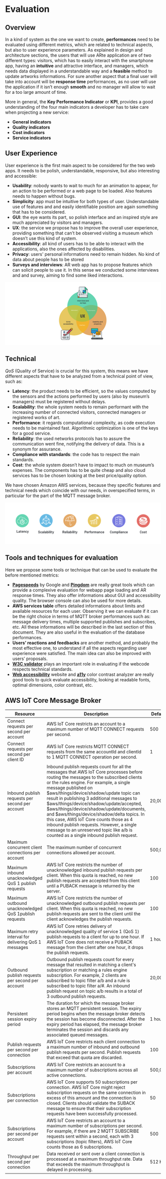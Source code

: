 # Evaluation

## Overview
In a kind of system as the one we want to create, **performances** need to be evaluated using different metrics, which are related to technical aspects, but also to user experience parameters. 
As explained in design and architecture sections, the users that will use ARte application are of two different types: visitors, which has to easily interact with the smartphone app, having an **intuitive** and attractive interface, and managers, which needs data displayed in a understandable way and a **feasible** method to update artworks informations. 
For sure another aspect that a final user will take into account will be **response time** performances, as no user will use the application if it isn’t enough **smooth** and no manager will allow to wait for a too large amount of time.

More in general, the **Key Performance Indicator** or **KPI**, provides a good understanding of the four main indicators a developer has to take care when projecting a new service:

- **General indicators**
- **Quality indicators**
- **Cost indicators**
- **Service indicators**

 
## User Experience
User experience is the first main aspect to be considered for the two web apps. It needs to be polish, understandable, responsive, but also interesting and accessible:

- **Usability**: nobody wants to wait to much for an animation to appear, for an action to be performed or a web page to be loaded. Also features needs to happen without bugs.
- **Simplicity**: app must be intuitive for both types of user. Understandable use of features and and easily identifiable position are again something that has to be considered.
- **GUI**: the eye wants its part, so polish interface and an inspired style are much appreciated by visitors and managers.
- **UX**: the service we propose has to improve the overall user experience, providing something that can’t be observed visiting a museum which doesn’t use this kind of system. 
- **Accessibility**: all kind of users has to be able to interact with the applications, also the ones affected by disabilities.
- **Privacy**: users' personal informations need to remain hidden. No kind of data about people has to be stored 
- **Surveys and interviews**: AR web app has to propose features which can solicit people to use it. In this sense we conducted some interviews and and survey, aiming to find some liked interactions.

![User experience evaluation](/img/user_experience_evaluation.png) 

## Technical
*QoS* (Quality of Service) is crucial for this system, this means we have different aspects that have to be analyzed from a technical point of view, such as:

- **Latency**: the product needs to be efficient, so the values computed by the sensors and the actions performed by users (also by museum’s managers) must be registered without delays. 
- **Scalability**: the whole system needs to remain performant with the increasing number of connected visitors, connected managers or registered works of art.
- **Performance**: it regards computational complexity, as code execution needs to be maintained fast. Algorithmic optimization is one of the keys for a good service.
- **Reliability**: the used networks protocols has to assure the communication went fine, notifying the delivery of data. This is a synonym for assurance.
- **Compliance with standards**: the code has to respect the main standards.
- **Cost**: the whole system doesn’t have to impact to much on museum’s expenses. The components has to be quite cheap and also cloud services has to be chosen looking at the best price/quality option.

We have chosen Amazon AWS services, because they specific features and technical needs which coincide with our needs, in overspecified terms, in particular for the part of the MQTT message broker. 

![Technology evaluation](/img/technology_evaluation.png) 

## Tools and techniques for evaluation
Here we propose some tools or technique that can be used to evaluate the before mentioned metrics:

- [**Pagespeeds**](https://developers.google.com/speed/pagespeed/insights) by Google and [**Pingdom**](https://tools.pingdom.com/) are really great tools which can provide a complexive evaluation for webapp page loading and AR response times. They also offer informations about GUI and accessibility quality. The browser console can also be used for more details.
- **AWS services table** offers detailed informations about limits and available resources for each user. Observing it we can evaluate if it can be the right choice in terms of MQTT broker performances such as: message delivery times, multiple supported publishes and subscribes, etc. All these informations will be described in the last section of this document. They are also useful in the evaluation of the database performances.
- **Users’ reactions and feedbacks** are another method, and probably the most effective one, to understand if all the aspects regarding user experience were satisfied. The main idea can also be improved with users’ proposals.
- [**W3C validator**](https://validator.w3.org/) plays an important role in evaluating if the webcode respects technical standards.
- [**Web accessibility**](https://webaccessibility.com/) website and [**a11y**](https://color.a11y.com/?wc3) color contrast analyzer are really good tools to quick evaluate accessibility, looking at readable fonts, optimal dimensions, color contrast, etc.

## AWS IoT Core Message Broker

| Resource | Description | Default | Adjustable |
| --- | --- | --- | --- |
| Connect requests per second per account | AWS IoT Core restricts an account to a maximum number of MQTT CONNECT requests per second. | 500 | Yes |
| Connect requests per second per client ID | AWS IoT Core restricts MQTT CONNECT requests from the same accountId and clientId to 1 MQTT CONNECT operation per second. | 1 | No |
| Inbound publish requests per second per account | Inbound publish requests count for all the messages that AWS IoT Core processes before routing the messages to the subscribed clients or the rules engine. For example, a single message published on $aws/things/device/shadow/update topic can result in publishing 3 additional messages to $aws/things/device/shadow/update/accepted, $aws/things/device/shadow/update/documents, and $aws/things/device/shadow/delta topics. In this case, AWS IoT Core counts those as 4 inbound publish requests. However, a single message to an unreserved topic like a/b is counted as a single inbound publish request. | 20,000 | Yes |
| Maximum concurrent client connections per account | The maximum number of concurrent connections allowed per account. | 500,000 | Yes |
| Maximum inbound unacknowledged QoS 1 publish requests | AWS IoT Core restricts the number of unacknowledged inbound publish requests per client. When this quota is reached, no new publish requests are accepted from this client until a PUBACK message is returned by the server. | 100 | No |
| Maximum outbound unacknowledged QoS 1publish requests | AWS IoT Core restricts the number of unacknowledged outbound publish requests per client. When this quota is reached, no new publish requests are sent to the client until the client acknowledges the publish requests. | 100 | No |
| Maximum retry interval for delivering QoS 1 messages | AWS IoT Core retries delivery of unacknowledged quality of service 1 (QoS 1) publish requests to a client for up to one hour. If AWS IoT Core does not receive a PUBACK message from the client after one hour, it drops the publish requests. | 1 hour | No |
| Outbound publish requests per second per account | Outbound publish requests count for every message that resulted in matching a client's subscription or matching a rules engine subscription. For example, 2 clients are subscribed to topic filter a/b and a rule is subscribed to topic filter a/#. An inbound publish request on topic a/b results in a total of 3 outbound publish requests. | 20,000 | Yes |
| Persistent session expiry period | The duration for which the message broker stores an MQTT persistent session. The expiry period begins when the message broker detects the session has become disconnected. After the expiry period has elapsed, the message broker terminates the session and discards any associated queued messages. | 1 hour | Yes |
| Publish requests per second per connection | AWS IoT Core restricts each client connection to a maximum number of inbound and outbound publish requests per second. Publish requests that exceed that quota are discarded. | 100 | No |
| Subscriptions per account | AWS IoT Core restricts an account to a maximum number of subscriptions across all active connections. | 500,000 | Yes |
| Subscriptions per connection | AWS IoT Core supports 50 subscriptions per connection. AWS IoT Core might reject subscription requests on the same connection in excess of this amount and the connection is closed. Clients should validate the SUBACK message to ensure that their subscription requests have been successfully processed. | 50 | No |
| Subscriptions per second per account | AWS IoT Core restricts an account to a maximum number of subscriptions per second. For example, if there are 2 MQTT SUBSCRIBE requests sent within a second, each with 3 subscriptions (topic filters), AWS IoT Core counts those as 6 subscriptions. | 500 | Yes |
| Throughput per second per connection | Data received or sent over a client connection is processed at a maximum throughput rate. Data that exceeds the maximum throughput is delayed in processing. | 512 KiB | No |
